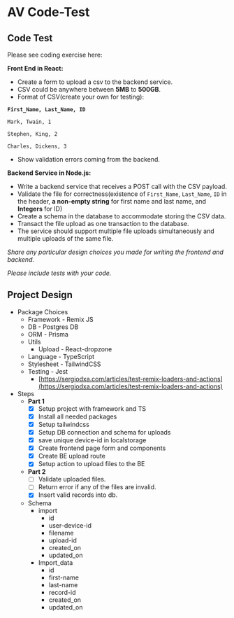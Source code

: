 # AV Code-Test

## Code Test

Please see coding exercise here:

**Front End in React:**

- Create a form to upload a csv to the backend service.
- CSV could be anywhere between **5MB** to **500GB**.
- Format of CSV(create your own for testing):

**`First_Name, Last_Name, ID`**

`Mark, Twain, 1`

`Stephen, King, 2`

`Charles, Dickens, 3`

- Show validation errors coming from the backend.

**Backend Service in Node.js:**

- Write a backend service that receives a POST call with the CSV payload.
- Validate the file for correctness(existence of `First_Name`, `Last_Name`, `ID` in the header, **a non-empty string** for first name and last name, and **Integers** for ID)
- Create a schema in the database to accommodate storing the CSV data.
- Transact the file upload as one transaction to the database.
- The service should support multiple file uploads simultaneously and multiple uploads of the same file.

*Share any particular design choices you made for writing the frontend and backend.*

*Please include tests with your code.*

## Project Design

- Package Choices
  - Framework - Remix JS
  - DB - Postgres DB
  - ORM - Prisma
  - Utils
    - Upload - React-dropzone
  - Language - TypeScript
  - Stylesheet - TailwindCSS
  - Testing - Jest
    - [https://sergiodxa.com/articles/test-remix-loaders-and-actions](https://sergiodxa.com/articles/test-remix-loaders-and-actions)
- Steps
  - **Part 1**
    - [x]  Setup project with framework and TS
    - [x]  Install all needed packages
    - [x]  Setup tailwindcss
    - [x]  Setup DB connection and schema for uploads
    - [x]  save unique device-id in localstorage
    - [x]  Create frontend page form and components
    - [x]  Create BE upload route
    - [x]  Setup action to upload files to the BE
  - **Part 2**
    - [ ]  Validate uploaded files.
    - [ ]  Return error if any of the files are invalid.
    - [x]  Insert valid records into db.
  - Schema
    - import
      - id
      - user-device-id
      - filename
      - upload-id
      - created_on
      - updated_on
    - Import_data
      - id
      - first-name
      - last-name
      - record-id
      - created_on
      - updated_on
